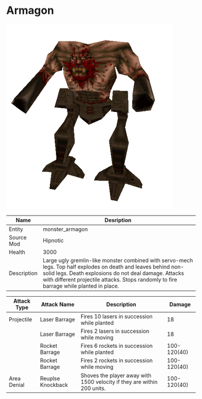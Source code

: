 # Armagon
![Monster Picture](https://github.com/JosiahJack/Keep/blob/master/readmesrc/armagon.png)

|Name  |Desription|
|------|-------------|
|Entity|monster_armagon|
|Source Mod|Hipnotic|
|Health|3000|
|Description|Large ugly gremlin-like monster combined with servo-mech legs.  Top half explodes on death and leaves behind non-solid legs.  Death explosions do not deal damage.  Attacks with different projectile attacks.  Stops randomly to fire barrage while planted in place.|

|Attack Type|Attack Name|Description|Damage|
|-----------|-----------|-----------|------|
|Projectile |Laser Barrage|Fires 10 lasers in succession while planted|18|
||Laser Barrage|Fires 2 lasers in succession while moving|18|
||Rocket Barrage|Fires 6 rockets in succession while planted|100-120(40)|
||Rocket Barrage|Fires 2 rockets in succession while moving|100-120(40)|
|Area Denial|Reuplse Knockback|Shoves the player away with 1500 velocity if they are within 200 units.|100-120(40)|